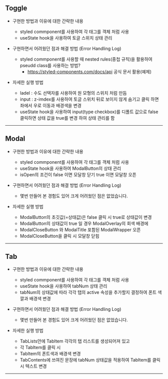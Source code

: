 ## Toggle

- 구현한 방법과 이유에 대한 간략한 내용

  - styled commponent를 사용하여 각 태그를 객체 처럼 사용
  - useState hook을 사용하여 토글 스위치 상태 관리

- 구현하면서 어려웠던 점과 해결 방법 (Error Handling Log)

  - styled commponent를 사용할 때 nested rules(중첩 규칙)을 활용하여 pseudd class를 사용하는 방법?
    - https://styled-components.com/docs/api 공식 문서 활용(예제)

- 자세한 실행 방법
  - ladel : 수도 선택자를 사용하여 원 모형의 스위치 처럼 만듬
  - input : z-imdex를 사용하여 토글 스위치 뒤로 보이지 않게 숨기고 클릭 하면 좌에서 우로 이동과 배경색을 변경
  - useState hook을 사용하여 input(type checkbox)를 디폴트 값으로 false 클릭하면 상태 값을 true를 변경 하여 상태 관리를 함

---

## Modal

- 구현한 방법과 이유에 대한 간략한 내용

  - styled commponent를 사용하여 각 태그를 객체 처럼 사용
  - useState hook을 사용하여 ModalButton의 상태 관리
  - isOpen의 조건이 false 이면 모달창 닫기 true 이면 모달창 오픈

- 구현하면서 어려웠던 점과 해결 방법 (Error Handling Log)
  - 몇번 만들어 본 경험도 있어 크게 어려웠던 점은 없었습니다.

- 자세한 실행 방법
  - ModalButton의 초깃값(=상태값)은 false 클릭 시 true로 상태값이 변경
  - ModalButton의 상태값이 true 일 경우 ModalOverlay의 회색 배경에
  - ModalCloseButton 와 ModalTitle 포함된 ModalWrapper 오픈
  - ModalCloseButton을 클릭 시 모달창 닫힘

---

## Tab

- 구현한 방법과 이유에 대한 간략한 내용

  - styled commponent를 사용하여 각 태그를 객체 처럼 사용
  - useState hook을 사용하여 tabNum 상태 관리
  - tabNum의 상태값에 따라 각각 탭의 active 속성을 추가할지 결정하여 폰트 색깔과 배경색 변경

- 구현하면서 어려웠던 점과 해결 방법 (Error Handling Log)
  - 몇번 만들어 본 경험도 있어 크게 어려웠던 점은 없었습니다.

- 자세한 실행 방법
  - TabLists안에 TabItem 각각의 탭 리스트를 생성되어져 있고
  - 각 TabItem를 클릭 시 
  - TabItem의 폰트색과 배경색 변경
  - TabContents에 쓰여진 문장에 tabNum 상태값을 적용하여 TabItem를 클릭 시 텍스트 변경

---
